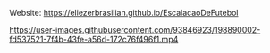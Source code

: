 Website:
https://eliezerbrasilian.github.io/EscalacaoDeFutebol






https://user-images.githubusercontent.com/93846923/198890002-fd537521-7f4b-43fe-a56d-172c76f496f1.mp4

